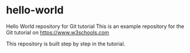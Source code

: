 # hello-world

Hello World repository for Git tutorial
This is an example repository for the Git tutorial on <https://www.w3schools.com>

This repository is built step by step in the tutorial.
